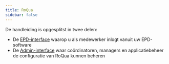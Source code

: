 ```yaml
---
title: RoQua
sidebar: false
---
```


De handleiding is opgesplitst in twee delen:

* De [EPD-interface](/rom_manual/epd/) waarop u als medewerker inlogt vanuit uw EPD-software
* De [Admin-interface](/rom_manual/admin/) waar coördinatoren, managers en applicatiebeheer de configuratie van RoQua kunnen beheren
